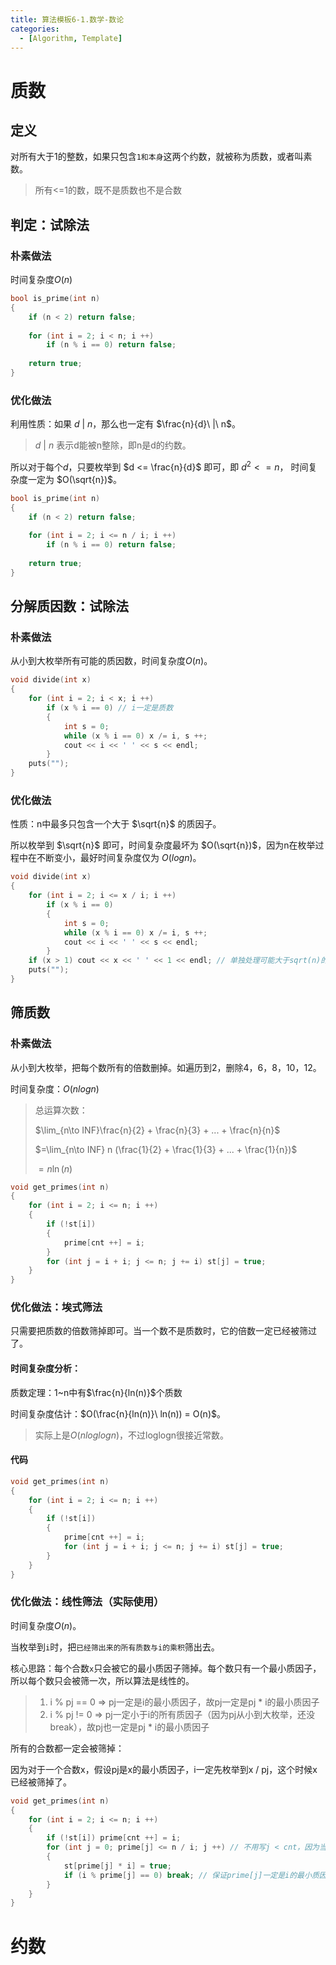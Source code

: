 ```yaml
---
title: 算法模板6-1.数学-数论
categories:
  - [Algorithm, Template]
---
```


# 质数

## 定义

对所有大于1的整数，如果只包含`1和本身`这两个约数，就被称为质数，或者叫素数。

> 所有<=1的数，既不是质数也不是合数

## 判定：试除法

### 朴素做法

时间复杂度$O(n)$

```cpp
bool is_prime(int n)
{
    if (n < 2) return false;
    
    for (int i = 2; i < n; i ++)
        if (n % i == 0) return false;
    
    return true;
}
```

### 优化做法

利用性质：如果 $d\ |\ n$，那么也一定有 $\frac{n}{d}\ |\ n$。

> $d\ |\ n$ 表示d能被n整除，即n是d的约数。

所以对于每个$d$，只要枚举到 $d <= \frac{n}{d}$ 即可，即 $d^2 <= n$， 时间复杂度一定为 $O(\sqrt{n})$。

```cpp
bool is_prime(int n)
{
    if (n < 2) return false;
    
    for (int i = 2; i <= n / i; i ++)
        if (n % i == 0) return false;
    
    return true;
}
```

## 分解质因数：试除法

### 朴素做法

从小到大枚举所有可能的质因数，时间复杂度$O(n)$。

```cpp
void divide(int x)
{
    for (int i = 2; i < x; i ++)
        if (x % i == 0) // i一定是质数
        {
            int s = 0;
            while (x % i == 0) x /= i, s ++;
            cout << i << ' ' << s << endl;
        }
    puts("");
}
```

### 优化做法

性质：n中最多只包含一个大于 $\sqrt{n}$ 的质因子。

所以枚举到 $\sqrt{n}$ 即可，时间复杂度最坏为 $O(\sqrt{n})$，因为n在枚举过程中在不断变小，最好时间复杂度仅为 $O(logn)$。

```cpp
void divide(int x)
{
    for (int i = 2; i <= x / i; i ++)
        if (x % i == 0)
        {
            int s = 0;
            while (x % i == 0) x /= i, s ++;
            cout << i << ' ' << s << endl;
        }
    if (x > 1) cout << x << ' ' << 1 << endl; // 单独处理可能大于sqrt(n)的那个质因子
    puts("");
}
```

## 筛质数

### 朴素做法

从小到大枚举，把每个数所有的倍数删掉。如遍历到2，删除4，6，8，10，12。

时间复杂度：$O(nlogn)$

> 总运算次数：
>
> $\lim_{n\to INF}\frac{n}{2} + \frac{n}{3} + ... + \frac{n}{n}$
>
> $=\lim_{n\to INF} n (\frac{1}{2} + \frac{1}{3} + ... + \frac{1}{n})$
>
> $=n\ln(n)$

```cpp
void get_primes(int n)
{
    for (int i = 2; i <= n; i ++)
    {
        if (!st[i])
        {
            prime[cnt ++] = i;
        }
        for (int j = i + i; j <= n; j += i) st[j] = true;
    }
}
```

### 优化做法：埃式筛法

只需要把质数的倍数筛掉即可。当一个数不是质数时，它的倍数一定已经被筛过了。

#### 时间复杂度分析：

质数定理：1~n中有$\frac{n}{ln(n)}$个质数

时间复杂度估计：$O(\frac{n}{ln(n)}\ ln(n)) = O(n)$。

> 实际上是$O(nloglogn)$，不过loglogn很接近常数。

#### 代码

```cpp
void get_primes(int n)
{
    for (int i = 2; i <= n; i ++)
    {
        if (!st[i])
        {
            prime[cnt ++] = i;
            for (int j = i + i; j <= n; j += i) st[j] = true;
        }
    }
}
```

### 优化做法：线性筛法（实际使用）

时间复杂度$O(n)$。

当枚举到`i`时，把`已经筛出来的所有质数与i的乘积`筛出去。

核心思路：每个合数`x`只会被它的最小质因子筛掉。每个数只有一个最小质因子，所以每个数只会被筛一次，所以算法是线性的。

> 1. i % pj == 0 => pj一定是i的最小质因子，故pj一定是pj * i的最小质因子
> 2. i % pj != 0 => pj一定小于i的所有质因子（因为pj从小到大枚举，还没break），故pj也一定是pj * i的最小质因子

所有的合数都一定会被筛掉：

因为对于一个合数x，假设pj是x的最小质因子，i一定先枚举到x / pj，这个时候x已经被筛掉了。

```cpp
void get_primes(int n)
{
    for (int i = 2; i <= n; i ++)
    {
        if (!st[i]) prime[cnt ++] = i;
      	for (int j = 0; prime[j] <= n / i; j ++) // 不用写j < cnt，因为当i为合数的时候，prime[j]枚举到i的最小质因子时就会停下来；当i为质数的时候，枚举到prime[j]=i时也会停下来
        {
          	st[prime[j] * i] = true;
          	if (i % prime[j] == 0) break; // 保证prime[j]一定是i的最小质因子
        }
    }
}
```



# 约数